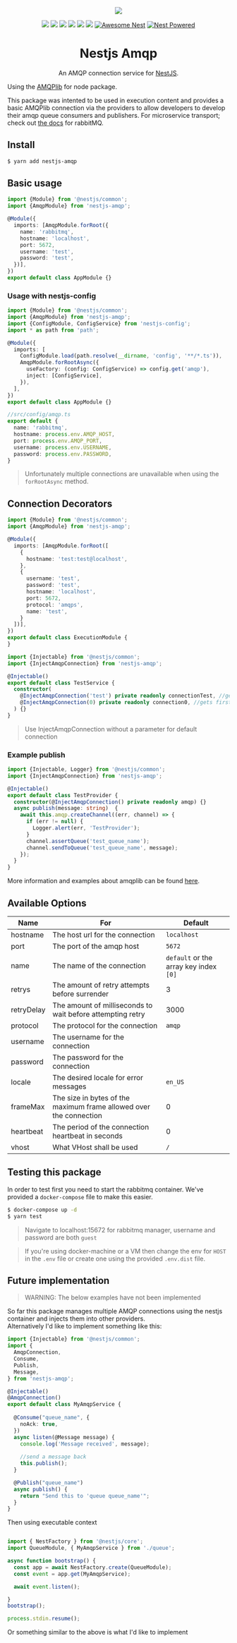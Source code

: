 <p align="center"><img src="https://avatars1.githubusercontent.com/u/41109786?s=200&v=4"/></p>
<p align="center">
    <a href="https://travis-ci.org/nestjsx/nestjs-amqp"><img src="https://travis-ci.org/nestjsx/nestjs-amqp.svg?branch=master"/></a>
    <a href="https://www.npmjs.com/package/nestjs-amqp"><img src="https://img.shields.io/npm/v/nestjs-amqp.svg"/></a>
    <a href="https://github.com/nestjsx/nestjs-amqp/blob/master/LICENSE"><img src="https://img.shields.io/github/license/nestjsx/nestjs-amqp.svg"/></a>
    <a href="https://coveralls.io/github/nestjsx/nestjs-amqp?branch=master"><img src="https://coveralls.io/repos/github/nestjsx/nestjs-amqp/badge.svg?branch=master"/></a>
    <img src="https://flat.badgen.net/dependabot/nestjsx/nestjs-config?icon=dependabot" />
    <img src="https://camo.githubusercontent.com/a34cfbf37ba6848362bf2bee0f3915c2e38b1cc1/68747470733a2f2f696d672e736869656c64732e696f2f62616467652f5052732d77656c636f6d652d627269676874677265656e2e7376673f7374796c653d666c61742d737175617265" />
    <a href="https://github.com/juliandavidmr/awesome-nestjs#components--libraries"><img src="https://raw.githubusercontent.com/nestjsx/crud/master/img/awesome-nest.svg?sanitize=true" alt="Awesome Nest" /></a>
    <a href="https://github.com/nestjs/nest"><img src="https://raw.githubusercontent.com/nestjsx/crud/master/img/nest-powered.svg?sanitize=true" alt="Nest Powered" /></a>
</p>
<h1 align="center">Nestjs Amqp</h1>

<p align="center">An AMQP connection service for <a href="https://github.com/nestjs/nest">NestJS</a>.</p>

<p>Using the <a href="https://github.com/squaremo/amqp.node">AMQPlib</a> for node package.</p>

This package was intented to be used in execution content and provides a basic AMQPlib connection via the providers to allow developers to develop their amqp queue consumers and publishers. For microservice transport; check out <a href="https://docs.nestjs.com/microservices/rabbitmq">the docs</a> for rabbitMQ.

## Install

```bash
$ yarn add nestjs-amqp
```

## Basic usage 

```ts
import {Module} from '@nestjs/common';
import {AmqpModule} from 'nestjs-amqp';

@Module({
  imports: [AmqpModule.forRoot({
    name: 'rabbitmq',
    hostname: 'localhost',
    port: 5672,
    username: 'test',
    password: 'test',
  })],
})
export default class AppModule {}

```

### Usage with nestjs-config

```ts
import {Module} from '@nestjs/common';
import {AmqpModule} from 'nestjs-amqp';
import {ConfigModule, ConfigService} from 'nestjs-config';
import * as path from 'path';

@Module({
  imports: [
    ConfigModule.load(path.resolve(__dirname, 'config', '**/*.ts')),
    AmqpModule.forRootAsync({
      useFactory: (config: ConfigService) => config.get('amqp'),
      inject: [ConfigService],
    }),
  ],
})
export default class AppModule {}

//src/config/amqp.ts
export default {
  name: 'rabbitmq',
  hostname: process.env.AMQP_HOST,
  port: process.env.AMQP_PORT,
  username: process.env.USERNAME,
  password: process.env.PASSWORD,
} 
```
> Unfortunately multiple connections are unavailable when using the `forRootAsync` method.

## Connection Decorators

```ts
import {Module} from '@nestjs/common';
import {AmqpModule} from 'nestjs-amqp';

@Module({
  imports: [AmqpModule.forRoot([
    {
      hostname: 'test:test@localhost',
    }, 
    {
      username: 'test',
      password: 'test',
      hostname: 'localhost',
      port: 5672,
      protocol: 'amqps',
      name: 'test',
    }
  ])],
})
export default class ExecutionModule {
}
```

```ts
import {Injectable} from '@nestjs/common';
import {InjectAmqpConnection} from 'nestjs-amqp';

@Injectable()
export default class TestService {
  constructor(
    @InjectAmqpConnection('test') private readonly connectionTest, //gets connection with name 'test' defined in module
    @InjectAmqpConnection(0) private readonly connection0, //gets first defined connection without a name
  ) {}
}
```
> Use InjectAmqpConnection without a parameter for default connection

### Example publish 

```ts
import {Injectable, Logger} from '@nestjs/common';
import {InjectAmqpConnection} from 'nestjs-amqp';

@Injectable()
export default class TestProvider {
  constructor(@InjectAmqpConnection() private readonly amqp) {}
  async publish(message: string)  {
    await this.amqp.createChannel((err, channel) => {
      if (err != null) {
        Logger.alert(err, 'TestProvider');
      }
      channel.assertQueue('test_queue_name');
      channel.sendToQueue('test_queue_name', message);
    });
  }
}
```
More information and examples about amqplib can be found [here](https://www.npmjs.com/package/amqplib).

## Available Options

Name | For | Default
--- | --- | ---
hostname | The host url for the connection | `localhost`
port | The port of the amqp host | `5672`
name | The name of the connection | `default` or the array key index `[0]`
retrys | The amount of retry attempts before surrender | 3
retryDelay | The amount of milliseconds to wait before attempting retry | 3000
protocol | The protocol for the connection | `amqp`
username | The username for the connection | 
password | The password for the connection |
locale | The desired locale for error messages | `en_US`
frameMax | The size in bytes of the maximum frame allowed over the connection | 0
heartbeat | The period of the connection heartbeat in seconds | 0
vhost | What VHost shall be used | `/`

## Testing this package

In order to test first you need to start the rabbitmq container. We've provided a `docker-compose` file to make this easier.

```bash
$ docker-compose up -d 
$ yarn test
```
> Navigate to localhost:15672 for rabbitmq manager, username and password are both `guest`

> If you're using docker-machine or a VM then change the env for `HOST` in the `.env` file or create one using the provided `.env.dist` file.

## Future implementation

> WARNING: The below examples have not been implemented 

So far this package manages multiple AMQP connections using the nestjs container and injects them into other providers.  
Alternatively I'd like to implement something like this:

```ts
import {Injectable} from '@nestjs/common';
import {
  AmqpConnection,
  Consume,
  Publish,
  Message,
} from 'nestjs-amqp';

@Injectable()
@AmqpConnection()
export default class MyAmqpService {
   
  @Consume("queue_name", {
    noAck: true,
  })
  async listen(@Message message) {
    console.log('Message received', message);
    
    //send a message back
    this.publish();
  }

  @Publish("queue_name")
  async publish() {
    return "Send this to 'queue queue_name'";
  }
}
```

Then using executable context 

```ts 

import { NestFactory } from '@nestjs/core';
import QueueModule, { MyAmqpService } from './queue';

async function bootstrap() {
  const app = await NestFactory.create(QueueModule);
  const event = app.get(MyAmqpService);

  await event.listen();

}
bootstrap();

process.stdin.resume();
```

Or something similar to the above is what I'd like to implement
